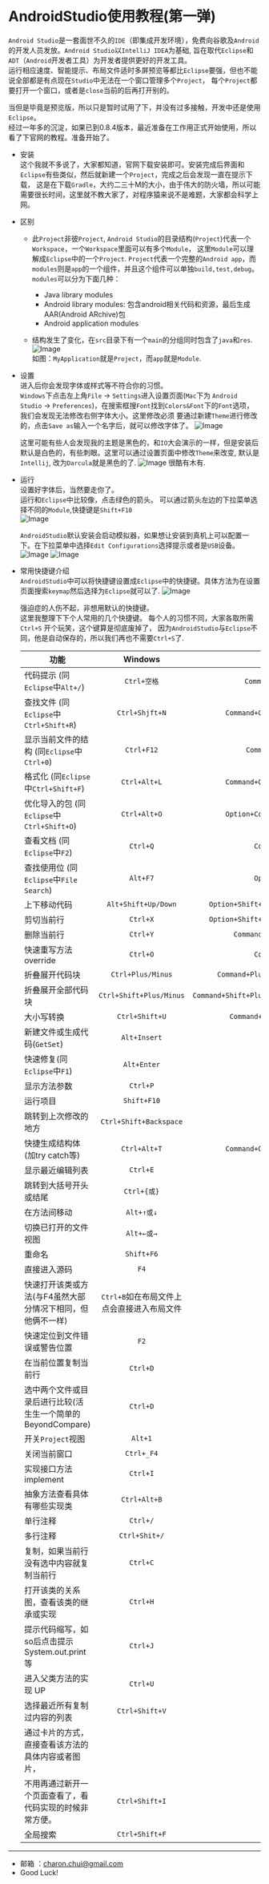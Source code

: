 AndroidStudio使用教程(第一弹)
===

`Android Studio`是一套面世不久的`IDE`（即集成开发环境），免费向谷歌及`Android`的开发人员发放。`Android Studio`以`IntelliJ IDEA`为基础,
旨在取代`Eclipse`和`ADT`（`Android`开发者工具）为开发者提供更好的开发工具。              
运行相应速度、智能提示、布局文件适时多屏预览等都比`Eclipse`要强，但也不能说全部都是有点现在`Studio`中无法在一个窗口管理多个`Project`，
每个`Project`都要打开一个窗口，或者是`close`当前的后再打开别的。

当但是毕竟是预览版，所以只是暂时试用了下，并没有过多接触，开发中还是使用`Eclipse`。           
经过一年多的沉淀，如果已到0.8.4版本，最近准备在工作用正式开始使用，所以看了下官网的教程。准备开始了。

- 安装                  
    这个我就不多说了，大家都知道，官网下载安装即可。安装完成后界面和`Eclipse`有些类似，然后就新建一个`Project`，完成之后会发现一直在提示下载，
	这是在下载`Gradle`，大约二三十M的大小，由于伟大的防火墙，所以可能需要很长时间，这里就不教大家了，对程序猿来说不是难题，大家都会科学上网。
	
- 区别              
    - 此`Project`非彼`Project`, `Android Studio`的目录结构(`Project`)代表一个`Workspace`，一个`Workspace`里面可以有多个`Module`，
	这里`Module`可以理解成`Eclipse`中的一个`Project`.
	`Project`代表一个完整的`Android app`，而`modules`则是`app`的一个组件，并且这个组件可以单独`build,test,debug`。`modules`可以分为下面几种：      
	    - Java library modules    
        - Android library modules: 包含android相关代码和资源，最后生成AAR(Android ARchive)包    
        - Android application modules       
		
    - 结构发生了变化，在`src`目录下有一个`main`的分组同时包含了`java`和`res`.
	    ![Image](https://raw.githubusercontent.com/CharonChui/Pictures/master/AndroidStudio_1.png?raw=true)        
	    如图：`MyApplication`就是`Project`，而`app`就是`Module`.
	
- 设置           
   进入后你会发现字体或样式等不符合你的习惯。            
   `Windows`下点击左上角`File` -> `Settings`进入设置页面(`Mac`下为 `Android Studio` -> `Preferences`)，在搜索框搜`Font`找到`Colors&Font`下的`Font`选项，
   我们会发现无法修改右侧字体大小。这里修改必须
   要通过新建`Theme`进行修改的，点击`Save as`输入一个名字后，就可以修改字体了。
   	![Image](https://raw.githubusercontent.com/CharonChui/Pictures/master/AndroidStudio_2.png?raw=true)

	这里可能有些人会发现我的主题是黑色的，和`IO`大会演示的一样，但是安装后默认是白色的，有些刺眼。这里可以通过设置页面中修改`Theme`来改变,
	默认是`Intellij`, 改为`Darcula`就是黑色的了.
	![Image](https://raw.githubusercontent.com/CharonChui/Pictures/master/AndroidStudio_3.png?raw=true)
	很酷有木有.
	
- 运行            
    设置好字体后，当然要走你了。             
	运行和`Eclipse`中比较像，点击绿色的箭头。 可以通过箭头左边的下拉菜单选择不同的`Module`,快捷键是`Shift+F10`                              
	![Image](https://raw.githubusercontent.com/CharonChui/Pictures/master/AndroidStudio_4.png?raw=true)

    `AndroidStudio`默认安装会启动模拟器，如果想让安装到真机上可以配置一下。在下拉菜单中选择`Edit Configurations`选择提示或者是`USB`设备。
	![Image](https://raw.githubusercontent.com/CharonChui/Pictures/master/AndroidStudio_5.png?raw=true)	
	![Image](https://raw.githubusercontent.com/CharonChui/Pictures/master/AndroidStudio_6.png?raw=true)	
	
- 常用快捷键介绍            
    `AndroidStudio`中可以将快捷键设置成`Eclipse`中的快捷键。具体方法为在设置页面搜索`keymap`然后选择为`Eclipse`就可以了.
	![Image](https://raw.githubusercontent.com/CharonChui/Pictures/master/AndroidStudio_7.png?raw=true)	
	
	强迫症的人伤不起，非想用默认的快捷键。               
	这里我整理下下个人常用的几个快捷键。 每个人的习惯不同，大家各取所需              
	`Ctrl+S`                   开个玩笑，这个键算是彻底废掉了， 因为`AndroidStudio`与`Eclipse`不同，他是自动保存的，所以我们再也不需要`Ctrl+S`了.   

	| 功能                                                         | Windows                                     | Mac                                          |
	| ------------------------------------------------------------ |:-------------------------------------------:| --------------------------------------------:|
	| 代码提示                 (同`Eclipse`中`Alt+/`)              | `Ctrl+空格`                                 | `Command+空格`                               |
	| 查找文件                 (同`Eclipse`中`Ctrl+Shift+R`)       | `Ctrl+Shjft+N`                              | `Command+Option+N`                           |
	| 显示当前文件的结构       (同`Eclipse`中`Ctrl+0`)             | `Ctrl+F12`                                  | `Command+F12`                                |
	| 格式化                   (同`Eclipse`中`Ctrl+Shift+F`)       | `Ctrl+Alt+L`                                | `Command+Option+L`                           |
	| 优化导入的包             (同`Eclipse`中`Ctrl+Shift+O`)       | `Ctrl+Alt+O`                                | `Option+Control+O`                           |
	| 查看文档                 (同`Eclipse`中`F2`)                 | `Ctrl+Q`                                    | `Command+Q`                                  |
	| 查找使用位               (同`Eclipse`中`File Search`)        | `Alt+F7`                                    | `Option+F7`                                  |
	| 上下移动代码                                                 | `Alt+Shift+Up/Down`                         | `Option+Shift+Up/Down`                       |
	| 剪切当前行                                                   | `Ctrl+X`                                    | `Option+Shift+Up/Down`                       |
	| 删除当前行                                                   | `Ctrl+Y`                                    | `Command+Delete`                             |	                        
	| 快速重写方法     override                                    | `Ctrl+O`                                    | `Command+O`                                  |	                           
	| 折叠展开代码块                                               | `Ctrl+Plus/Minus`                           | `Command+Plus/Minus`                         |	 	                                   
	| 折叠展开全部代码块                                           | `Ctrl+Shift+Plus/Minus`                     | `Command+Shift+Plus/Minus`                   |	                                                
	| 大小写转换                                                   | `Ctrl+Shift+U`                              | `Command+Shift+U`                            |	      		 
	| 新建文件或生成代码(`GetSet`)                                 | `Alt+Insert`                                |                                              |
	| 快速修复(同`Eclipse`中`F1`)                                  | `Alt+Enter`                                 |                                              |
	| 显示方法参数                                                 | `Ctrl+P`                                    |                                              |	                     
	| 运行项目                                                     | `Shift+F10`                                 |  `Ctrl+R`                                    |				 
	| 跳转到上次修改的地方                                         | `Ctrl+Shift+Backspace`                      |                                              |	                        
	| 快捷生成结构体(加try catch等)                                | `Ctrl+Alt+T`                                |  `Command+Option+T`                          |	                                
	| 显示最近编辑列表                                             | `Ctrl+E`                                    |                                              |	                                
	| 跳转到大括号开头或结尾                                       | `Ctrl+{或}`                                 |                                              |	                          
	| 在方法间移动                                                 | `Alt+↑或↓`                                  |                                              |	                                            
	| 切换已打开的文件视图                                         | `Alt+←或→`                                  |                                              |	                                               
	| 重命名                                                       | `Shift+F6`                                  |                                              |	                
	| 直接进入源码                                                 | `F4`                                        |                                              |	                                                       
	| 快速打开该类或方法(与F4虽然大部分情况下相同，但他俩不一样)   | `Ctrl+B`如在布局文件上点会直接进入布局文件  |                                              |
	| 快速定位到文件错误或警告位置                                 | `F2`                                        |                                              |	                         
	| 在当前位置复制当前行                                         | `Ctrl+D`                                    |                                              |	                             
	| 选中两个文件或目录后进行比较(活生生一个简单的BeyondCompare)  | `Ctrl+D`                                    |                                              |	                             
	| 开关`Project`视图                                            | `Alt+1`                                     |                                              |	                                
	| 关闭当前窗口                                                 | `Ctrl+_F4`                                  |                                              |	             
	| 实现接口方法  implement                                      | `Ctrl+I`                                    | ``                                  |
	| 抽象方法查看具体有哪些实现类                                 | `Ctrl+Alt+B`                                | ``                       |
	| 单行注释                                                     | `Ctrl+/`                                    | ``                       |
	| 多行注释                                                     | `Ctrl+Shit+/`                               | ``                             |	                        
	| 复制，如果当前行没有选中内容就复制当前行                     | `Ctrl+C`                                    | ``                                  |	                           
	| 打开该类的关系图，查看该类的继承或实现                       | `Ctrl+H`                                    | ``                         |	 	                                   
	| 提示代码缩写，如so后点击提示System.out.print等               | `Ctrl+J`                                    | ``                   |	                                                
	| 进入父类方法的实现  UP                                       | `Ctrl+U`                                    | ``                            |	      		 
	| 选择最近所有复制过内容的列表                                 | `Ctrl+Shift+V`                              |                                              |
	| 通过卡片的方式，直接查看该方法的具体内容或者图片，
	  不用再通过新开一个页面查看了，看代码实现的时候非常方便。     | `Ctrl+Shift+I`                              |                                              |
	| 全局搜索                                                     | `Ctrl+Shift+F`                              |                                              |	                     

	
---

- 邮箱 ：charon.chui@gmail.com  
- Good Luck! 